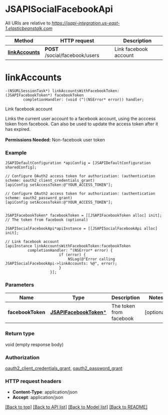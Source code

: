 # JSAPISocialFacebookApi

All URIs are relative to *https://jsapi-integration.us-east-1.elasticbeanstalk.com*

Method | HTTP request | Description
------------- | ------------- | -------------
[**linkAccounts**](JSAPISocialFacebookApi.md#linkaccounts) | **POST** /social/facebook/users | Link facebook account


# **linkAccounts**
```objc
-(NSURLSessionTask*) linkAccountsWithFacebookToken: (JSAPIFacebookToken*) facebookToken
        completionHandler: (void (^)(NSError* error)) handler;
```

Link facebook account

Links the current user account to a facebook account, using the acccess token from facebook. Can also be used to update the access token after it has expired. <br><br><b>Permissions Needed:</b> Non-facebook user token

### Example 
```objc
JSAPIDefaultConfiguration *apiConfig = [JSAPIDefaultConfiguration sharedConfig];

// Configure OAuth2 access token for authorization: (authentication scheme: oauth2_client_credentials_grant)
[apiConfig setAccessToken:@"YOUR_ACCESS_TOKEN"];

// Configure OAuth2 access token for authorization: (authentication scheme: oauth2_password_grant)
[apiConfig setAccessToken:@"YOUR_ACCESS_TOKEN"];


JSAPIFacebookToken* facebookToken = [[JSAPIFacebookToken alloc] init]; // The token from facebook (optional)

JSAPISocialFacebookApi*apiInstance = [[JSAPISocialFacebookApi alloc] init];

// Link facebook account
[apiInstance linkAccountsWithFacebookToken:facebookToken
          completionHandler: ^(NSError* error) {
                        if (error) {
                            NSLog(@"Error calling JSAPISocialFacebookApi->linkAccounts: %@", error);
                        }
                    }];
```

### Parameters

Name | Type | Description  | Notes
------------- | ------------- | ------------- | -------------
 **facebookToken** | [**JSAPIFacebookToken***](JSAPIFacebookToken.md)| The token from facebook | [optional] 

### Return type

void (empty response body)

### Authorization

[oauth2_client_credentials_grant](../README.md#oauth2_client_credentials_grant), [oauth2_password_grant](../README.md#oauth2_password_grant)

### HTTP request headers

 - **Content-Type**: application/json
 - **Accept**: application/json

[[Back to top]](#) [[Back to API list]](../README.md#documentation-for-api-endpoints) [[Back to Model list]](../README.md#documentation-for-models) [[Back to README]](../README.md)

